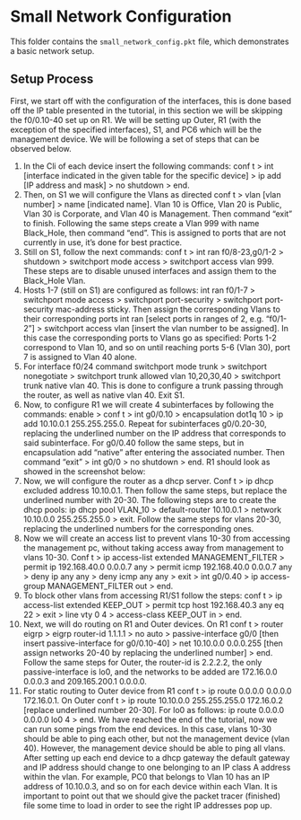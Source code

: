 # Small Network Configuration

This folder contains the `small_network_config.pkt` file, which demonstrates a basic network setup.

## Setup Process

First, we start off with the configuration of the interfaces, this is done based off the IP table presented in the tutorial, in this section we will be skipping the f0/0.10-40 set up on R1. We will be setting up Outer, R1 (with the exception of the specified interfaces), S1, and PC6 which will be the management device. We will be following a set of steps that can be observed below.

1.	In the Cli of each device insert the following commands: conf t > int [interface indicated in the given table for the specific device] > ip add [IP address and mask] > no shutdown > end. 
2.	Then, on S1 we will configure the Vlans as directed conf t > vlan [vlan number] > name [indicated name]. Vlan 10 is Office, Vlan 20 is Public, Vlan 30 is Corporate, and Vlan 40 is Management. Then command “exit” to finish. Following the same steps create a Vlan 999 with name Black_Hole, then command “end”. This is assigned to ports that are not currently in use, it’s done for best practice.
3.	Still on S1, follow the next commands: conf t > int ran f0/8-23,g0/1-2 > shutdown > switchport mode access > switchport access vlan 999. These steps are to disable unused interfaces and assign them to the Black_Hole Vlan. 
4.	Hosts 1-7 (still on S1) are configured as follows: int ran f0/1-7 > switchport mode access > switchport port-security > switchport port-security mac-address sticky. Then assign the corresponding Vlans to their corresponding ports int ran [select ports in ranges of 2, e.g. “f0/1-2”] > switchport access vlan [insert the vlan number to be assigned]. In this case the corresponding ports to Vlans go as specified: Ports 1-2 correspond to Vlan 10, and so on until reaching ports 5-6 (Vlan 30), port 7 is assigned to Vlan 40 alone. 
5.	For interface f0/24 command switchport mode trunk > switchport nonegotiate > switchport trunk allowed vlan 10,20,30,40 > switchport trunk native vlan 40. This is done to configure a trunk passing through the router, as well as native vlan 40. Exit S1.
6.	Now, to configure R1 we will create 4 subinterfaces by following the commands: enable > conf t > int g0/0.10 > encapsulation dot1q 10 > ip add 10.10.0.1 255.255.255.0. Repeat for subinterfaces g0/0.20-30, replacing the underlined number on the IP address that corresponds to said subinterface. For g0/0.40 follow the same steps, but in encapsulation add “native” after entering the associated number. Then command “exit” > int g0/0 > no shutdown > end. R1 should look as showed in the screenshot below:
7.	Now, we will configure the router as a dhcp server. Conf t > ip dhcp excluded address 10.10.0.1. Then follow the same steps, but replace the underlined number with 20-30. The following steps are to create the dhcp pools: ip dhcp pool VLAN_10 > default-router 10.10.0.1 > network 10.10.0.0 255.255.255.0 > exit. Follow the same steps for vlans 20-30, replacing the underlined numbers for the corresponding ones. 
8.	Now we will create an access list to prevent vlans 10-30 from accessing the management pc, without taking access away from management to vlans 10-30. Conf t > ip access-list extended MANAGEMENT_FILTER > permit ip 192.168.40.0 0.0.0.7 any > permit icmp 192.168.40.0 0.0.0.7 any > deny ip any any > deny icmp any any > exit > int g0/0.40 > ip access-group MANAGEMENT_FILTER out > end. 
9.	To block other vlans from accessing R1/S1 follow the steps: conf t > ip access-list extended KEEP_OUT > permit tcp host 192.168.40.3 any eq 22 > exit > line vty 0 4 > access-class KEEP_OUT in > end.
10.	Next, we will do routing on R1 and Outer devices. On R1 conf t > router eigrp > eigrp router-id 1.1.1.1 > no auto > passive-interface g0/0 [then insert passive-interface for g0/0.10-40] > net 10.10.0.0 0.0.0.255 [then assign networks 20-40 by replacing the underlined number] > end. Follow the same steps for Outer, the router-id is 2.2.2.2, the only passive-interface is lo0, and the networks to be added are 172.16.0.0 0.0.0.3 and 209.165.200.1 0.0.0.0. 
11.	For static routing to Outer device from R1 conf t > ip route 0.0.0.0 0.0.0.0 172.16.0.1. On Outer conf t > ip route 10.10.0.0 255.255.255.0 172.16.0.2 [replace underlined number 20-30]. For lo0 as follows: ip route 0.0.0.0 0.0.0.0 lo0 4 > end.
We have reached the end of the tutorial, now we can run some pings from the end devices. In this case, vlans 10-30 should be able to ping each other, but not the management device (vlan 40). However, the management device should be able to ping all vlans. After setting up each end device to a dhcp gateway the default gateway and IP address should change to one belonging to an IP class A address within the vlan. For example, PC0 that belongs to Vlan 10 has an IP address of 10.10.0.3, and so on for each device within each Vlan. It is important to point out that we should give the packet tracer (finished) file some time to load in order to see the right IP addresses pop up.
